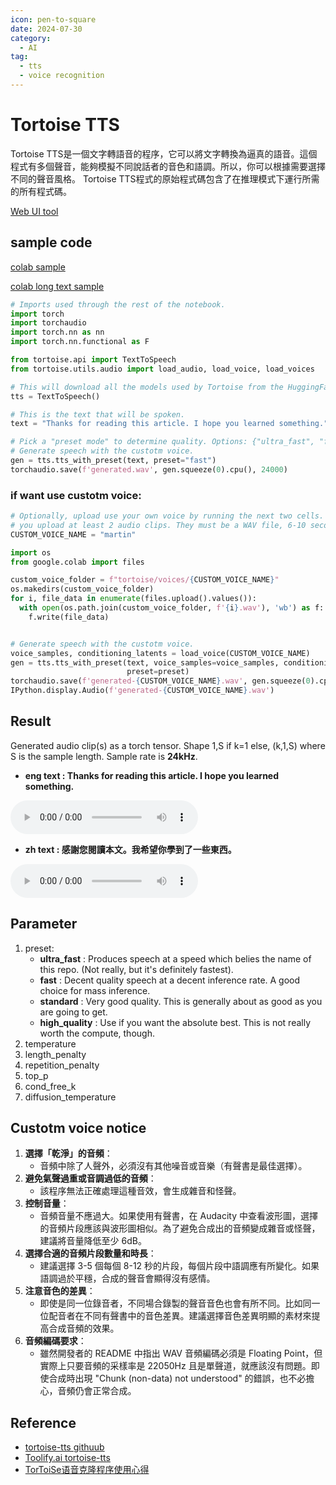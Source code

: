 ```yaml
---
icon: pen-to-square
date: 2024-07-30
category:
  - AI
tag:
  - tts
  - voice recognition
---
```

# Tortoise TTS
Tortoise TTS是一個文字轉語音的程序，它可以將文字轉換為逼真的語音。這個程式有多個聲音，能夠模擬不同說話者的音色和語調。所以，你可以根據需要選擇不同的聲音風格。 Tortoise TTS程式的原始程式碼包含了在推理模式下運行所需的所有程式碼。

[Web UI tool](https://huggingface.co/spaces/Manmay/tortoise-tts)

## sample code

[colab sample](https://colab.research.google.com/drive/1NxiY3zHN4Nd8J3YAqFsbYaOB71IiLE04?usp=sharing#scrollTo=Yia_iBpuJ9gn)

[colab long text sample](https://colab.research.google.com/drive/1g_CssJK34kwRi7VRtFd73WvTLq9UbnZT?usp=sharing)

```python
# Imports used through the rest of the notebook.
import torch
import torchaudio
import torch.nn as nn
import torch.nn.functional as F

from tortoise.api import TextToSpeech
from tortoise.utils.audio import load_audio, load_voice, load_voices

# This will download all the models used by Tortoise from the HuggingFace hub.
tts = TextToSpeech()

# This is the text that will be spoken.
text = "Thanks for reading this article. I hope you learned something."

# Pick a "preset mode" to determine quality. Options: {"ultra_fast", "fast" (default), "standard", "high_quality"}. See docs in api.py
# Generate speech with the custotm voice.
gen = tts.tts_with_preset(text, preset="fast")
torchaudio.save(f'generated.wav', gen.squeeze(0).cpu(), 24000)

```

### if want use custotm voice:
```python
# Optionally, upload use your own voice by running the next two cells. I recommend
# you upload at least 2 audio clips. They must be a WAV file, 6-10 seconds long.
CUSTOM_VOICE_NAME = "martin"

import os
from google.colab import files

custom_voice_folder = f"tortoise/voices/{CUSTOM_VOICE_NAME}"
os.makedirs(custom_voice_folder)
for i, file_data in enumerate(files.upload().values()):
  with open(os.path.join(custom_voice_folder, f'{i}.wav'), 'wb') as f:
    f.write(file_data)


# Generate speech with the custotm voice.
voice_samples, conditioning_latents = load_voice(CUSTOM_VOICE_NAME)
gen = tts.tts_with_preset(text, voice_samples=voice_samples, conditioning_latents=conditioning_latents, 
                          preset=preset)
torchaudio.save(f'generated-{CUSTOM_VOICE_NAME}.wav', gen.squeeze(0).cpu(), 24000)
IPython.display.Audio(f'generated-{CUSTOM_VOICE_NAME}.wav')

```

## Result
Generated audio clip(s) as a torch tensor. Shape 1,S if k=1 else, (k,1,S) where S is the sample length. Sample rate is **24kHz**.

- **eng text : Thanks for reading this article. I hope you learned something.**

<audio controls>
    <source src="@source/ai/tts/result/tts-english.wav" type="audio/mpeg">
    Your browser does not support the audio tag.
</audio>

- **zh text : 感謝您閱讀本文。我希望你學到了一些東西。**

<audio controls>
    <source src="@source/ai/tts/result/tts-zh.wav" type="audio/mpeg">
    Your browser does not support the audio tag.
</audio>

## Parameter

1. preset:
    - **ultra_fast** : Produces speech at a speed which belies the name of this repo. (Not really, but it's definitely fastest).
    - **fast** : Decent quality speech at a decent inference rate. A good choice for mass inference.
    - **standard** : Very good quality. This is generally about as good as you are going to get.
    - **high_quality** : Use if you want the absolute best. This is not really worth the compute, though.
1. temperature
1. length_penalty
1. repetition_penalty
1. top_p
1. cond_free_k
1. diffusion_temperature

## Custotm voice notice

1. **選擇「乾淨」的音頻**：
   - 音頻中除了人聲外，必須沒有其他噪音或音樂（有聲書是最佳選擇）。
2. **避免氣聲過重或音調過低的音頻**：
   - 該程序無法正確處理這種音效，會生成雜音和怪聲。
3. **控制音量**：
   - 音頻音量不應過大。如果使用有聲書，在 Audacity 中查看波形圖，選擇的音頻片段應該與波形圖相似。為了避免合成出的音頻變成雜音或怪聲，建議將音量降低至少 6dB。
4. **選擇合適的音頻片段數量和時長**：
   - 建議選擇 3-5 個每個 8-12 秒的片段，每個片段中語調應有所變化。如果語調過於平穩，合成的聲音會顯得沒有感情。
5. **注意音色的差異**：
   - 即使是同一位錄音者，不同場合錄製的聲音音色也會有所不同。比如同一位配音者在不同有聲書中的音色差異。建議選擇音色差異明顯的素材來提高合成音頻的效果。
6. **音頻編碼要求**：
   - 雖然開發者的 README 中指出 WAV 音頻編碼必須是 Floating Point，但實際上只要音頻的采樣率是 22050Hz 且是單聲道，就應該沒有問題。即使合成時出現 "Chunk (non-data) not understood" 的錯誤，也不必擔心，音頻仍會正常合成。

## Reference
- [tortoise-tts githuub](https://github.com/neonbjb/tortoise-tts)
- [Toolify.ai tortoise-tts](https://www.toolify.ai/zh/ai-news-cn/tortoise-tts%E7%A5%9E%E5%A5%87%E7%9A%84%E5%A4%9A%E5%A3%B0%E9%9F%B3%E6%96%87%E6%9C%AC%E8%BD%AC%E8%AF%AD%E9%9F%B3%E5%B7%A5%E5%85%B7-1075048)
- [TorToiSe语音克隆程序使用心得](https://blog.csdn.net/c2a2o2/article/details/131149636)
